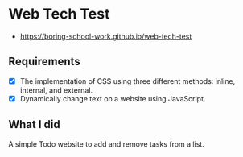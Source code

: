 # Web Tech Test

- https://boring-school-work.github.io/web-tech-test

## Requirements

- [x] The implementation of CSS using three different methods: inline, internal, and external.
- [x] Dynamically change text on a website using JavaScript.

## What I did

A simple Todo website to add and remove tasks from a list.
